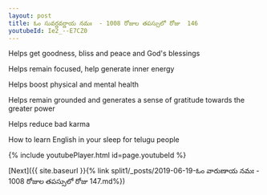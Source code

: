 ```yaml
---
layout: post
title: ఓం సువర్ణవర్ణాయ నమః  - 1008 రోజుల తపస్సులో రోజు  146
youtubeId: Ie2_--E7CZ0
---
```

 
 
Helps get goodness, bliss and peace and God's blessings
 
Helps remain focused, help generate inner energy 
 
Helps boost physical and mental health 
 
Helps remain grounded and generates a sense of gratitude towards the greater power 
 
Helps reduce bad karma
 
How to learn English in your sleep for telugu people
 
 
 
 


{% include youtubePlayer.html id=page.youtubeId %}
 
[Next]({{ site.baseurl }}{% link split1/_posts/2019-06-19-ఓం వారుణాయ నమః  - 1008 రోజుల తపస్సులో రోజు  147.md%})
 
